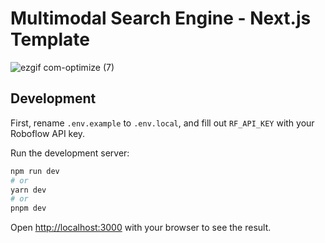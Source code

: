 # Multimodal Search Engine -  Next.js Template

![ezgif com-optimize (7)](https://github.com/lancedb/vectordb-recipes/assets/15766192/9805fec8-da72-44c0-be12-ddbe1c2d6afc)

## Development

First, rename `.env.example` to `.env.local`, and fill out `RF_API_KEY` with your Roboflow API key.

Run the development server:

```bash
npm run dev
# or
yarn dev
# or
pnpm dev
```

Open [http://localhost:3000](http://localhost:3000) with your browser to see the result.



